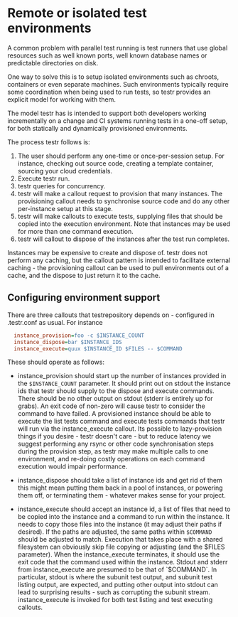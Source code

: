 # Remote or isolated test environments

A common problem with parallel test running is test runners that use global
resources such as well known ports, well known database names or predictable
directories on disk. 

One way to solve this is to setup isolated environments such as chroots,
containers or even separate machines. Such environments typically require
some coordination when being used to run tests, so testr provides an explicit
model for working with them.

The model testr has is intended to support both developers working
incrementally on a change and CI systems running tests in a one-off setup,
for both statically and dynamically provisioned environments.

The process testr follows is:

1. The user should perform any one-time or once-per-session setup. For instance,
   checking out source code, creating a template container, sourcing your cloud
   credentials.
2. Execute testr run.
3. testr queries for concurrency.
4. testr will make a callout request to provision that many instances.
   The provisioning callout needs to synchronise source code and do any other
   per-instance setup at this stage.
5. testr will make callouts to execute tests, supplying files that should be
   copied into the execution environment. Note that instances may be used for
   more than one command execution.
6. testr will callout to dispose of the instances after the test run completes.

Instances may be expensive to create and dispose of. testr does not perform
any caching, but the callout pattern is intended to facilitate external
caching - the provisioning callout can be used to pull environments out of
a cache, and the dispose to just return it to the cache.

## Configuring environment support

There are three callouts that testrepository depends on - configured in
.testr.conf as usual. For instance

```ini
  instance_provision=foo -c $INSTANCE_COUNT
  instance_dispose=bar $INSTANCE_IDS
  instance_execute=quux $INSTANCE_ID $FILES -- $COMMAND
```

These should operate as follows:

* instance_provision should start up the number of instances provided in the
  `$INSTANCE_COUNT` parameter. It should print out on stdout the instance ids
  that testr should supply to the dispose and execute commands. There should
  be no other output on stdout (stderr is entirely up for grabs). An exit code
  of non-zero will cause testr to consider the command to have failed. A
  provisioned instance should be able to execute the list tests command and
  execute tests commands that testr will run via the instance_execute callout.
  Its possible to lazy-provision things if you desire - testr doesn't care -
  but to reduce latency we suggest performing any rsync or other code
  synchronisation steps during the provision step, as testr may make multiple
  calls to one environment, and re-doing costly operations on each command
  execution would impair performance.

* instance_dispose should take a list of instance ids and get rid of them
  this might mean putting them back in a pool of instances, or powering them
  off, or terminating them - whatever makes sense for your project.

* instance_execute should accept an instance id, a list of files that need to 
  be copied into the instance and a command to run within the instance. It
  needs to copy those files into the instance (it may adjust their paths if
  desired). If the paths are adjusted, the same paths within `$COMMAND` should be
  adjusted to match. Execution that takes place with a shared filesystem can
  obviously skip file copying or adjusting (and the $FILES parameter). When the
  instance_execute terminates, it should use the exit code that the command
  used within the instance. Stdout and stderr from instance_execute are
  presumed to be that of `$COMMAND`. In particular, stdout is where the subunit
  test output, and subunit test listing output, are expected, and putting other
  output into stdout can lead to surprising results - such as corrupting the
  subunit stream.
  instance_execute is invoked for both test listing and test executing
  callouts.
